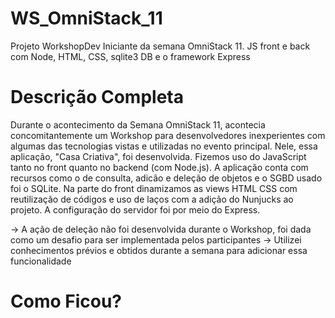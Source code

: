 # WS_OmniStack_11
Projeto WorkshopDev Iniciante da semana OmniStack 11. JS front e back com Node, HTML, CSS, sqlite3 DB e o framework Express
# Descrição Completa
Durante o acontecimento da Semana OmniStack 11, acontecia concomitantemente um Workshop para desenvolvedores inexperientes com algumas das tecnologias vistas e utilizadas no evento principal. Nele, essa aplicação, "Casa Criativa", foi desenvolvida. Fizemos uso do JavaScript tanto no front quanto no backend (com Node.js). A aplicação conta com recursos como o de consulta, adicão e deleção de objetos e o SGBD usado foi o  SQLite. Na parte do front dinamizamos as views HTML CSS com reutilização de códigos e uso de laços com a adição do Nunjucks ao projeto. A configuração do servidor foi por meio do Express.

-> A ação de deleção não foi desenvolvida durante o Workshop, foi dada como um desafio para ser implementada pelos participantes
-> Utilizei conhecimentos prévios e obtidos durante a semana para adicionar essa funcionalidade

# Como Ficou?
